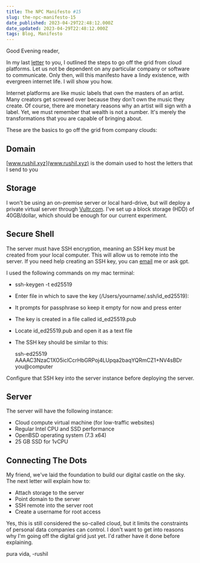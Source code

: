 ```yaml
---
title: The NPC Manifesto #15
slug: the-npc-manifesto-15
date_published: 2023-04-29T22:48:12.000Z
date_updated: 2023-04-29T22:48:12.000Z
tags: Blog, Manifesto
---
```


Good Evening reader,

In my last [letter](__GHOST_URL__/blog/the-npc-manifesto-14/) to you, I outlined the steps to go off the grid from cloud platforms. Let us not be dependent on any particular company or software to communicate. Only then, will this manifesto have a lindy existence, with evergreen internet life. I will show you how.

Internet platforms are like music labels that own the masters of an artist. Many creators get screwed over because they don't own the music they create. Of course, there are monetary reasons why an artist will sign with a label. Yet, we must remember that wealth is not a number. It's merely the transformations that you are capable of bringing about. 

These are the basics to go off the grid from company clouds:

## Domain

[www.rushil.xyz](www.rushil.xyz) is the domain used to host the letters that I send to you

## Storage

I won't be using an on-premise server or local hard-drive, but will deploy a private virtual server through [Vultr.com](vultr.com). I've set up a block storage (HDD) of 40GB/dollar, which should be enough for our current experiment.

## Secure Shell

The server must have SSH encryption, meaning an SSH key must be created from your local computer. This will allow us to remote into the server. If you need help creating an SSH key, you can [email](mailto:xyzrushil@gmail.com) me or ask gpt. 

I used the following commands on my mac terminal:

- ssh-keygen -t ed25519
- Enter file in which to save the key (/Users/yourname/.ssh/id_ed25519):
- It prompts for passphrase so keep it empty for now and press enter
- The key is created in a file called id_ed25519.pub
- Locate id_ed25519.pub and open it as a text file
- The SSH key should be similar to this:

    ssh-ed25519 AAAAC3NzaC1XO5iclCcrHbGRPoj4LUpqa2baqYQRmCZ1+NV4sBDr you@computer
    

Configure that SSH key into the server instance before deploying the server.

## Server

The server will have the following instance:

- Cloud compute virtual machine (for low-traffic websites)
- Regular Intel CPU and SSD performance
- OpenBSD operating system (7.3 x64)
- 25 GB SSD for 1vCPU

## Connecting The Dots

My friend, we've laid the foundation to build our digital castle on the sky. The next letter will explain how to:

- Attach storage to the server
- Point domain to the server
- SSH remote into the server root
- Create a username for root access 

Yes, this is still considered the so-called cloud, but it limits the constraints of personal data companies can control. I don't want to get into reasons why I'm going off the digital grid just yet. I'd rather have it done before explaining.

pura vida,
-rushil
